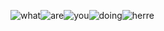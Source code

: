![what](https://rule34.paheal.net/ext/home/counters/default/6.gif)![are](https://rule34.paheal.net/ext/home/counters/default/9.gif)![you](https://rule34.paheal.net/ext/home/counters/default/4.gif)![doing](https://rule34.paheal.net/ext/home/counters/default/2.gif)![herre](https://rule34.paheal.net/ext/home/counters/default/0.gif)